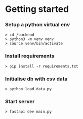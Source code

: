 # Getting started

### Setup a python virtual env

```
> cd /backend
> python3 -m venv venv
> source venv/bin/activate
```

### Install requirements

```
> pip install -r requirements.txt
```

### Initialise db with csv data

```
> python load_data.py
```

### Start server

```
> fastapi dev main.py
```
